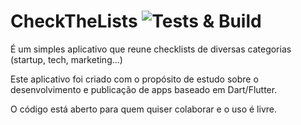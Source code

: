 # CheckTheLists ![Tests & Build](https://github.com/enriquesaid/checkthelists/workflows/Tests%20&%20Build/badge.svg)

É um simples aplicativo que reune checklists de diversas categorias (startup, tech, marketing...)

Este aplicativo foi criado com o propósito de estudo sobre o desenvolvimento e publicação de apps baseado em Dart/Flutter.

O código está aberto para quem quiser colaborar e o uso é livre.
